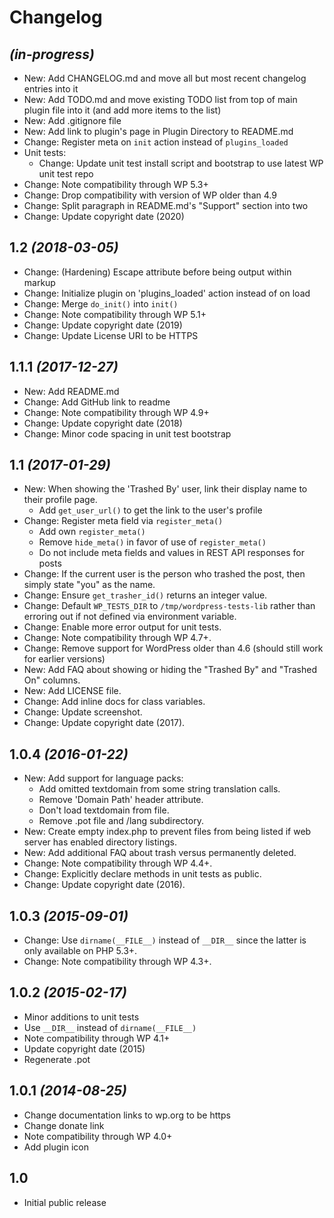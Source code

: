 # Changelog

## _(in-progress)_
* New: Add CHANGELOG.md and move all but most recent changelog entries into it
* New: Add TODO.md and move existing TODO list from top of main plugin file into it (and add more items to the list)
* New: Add .gitignore file
* New: Add link to plugin's page in Plugin Directory to README.md
* Change: Register meta on `init` action instead of `plugins_loaded`
* Unit tests:
    * Change: Update unit test install script and bootstrap to use latest WP unit test repo
* Change: Note compatibility through WP 5.3+
* Change: Drop compatibility with version of WP older than 4.9
* Change: Split paragraph in README.md's "Support" section into two
* Change: Update copyright date (2020)

## 1.2 _(2018-03-05)_
* Change: (Hardening) Escape attribute before being output within markup
* Change: Initialize plugin on 'plugins_loaded' action instead of on load
* Change: Merge `do_init()` into `init()`
* Change: Note compatibility through WP 5.1+
* Change: Update copyright date (2019)
* Change: Update License URI to be HTTPS

## 1.1.1 _(2017-12-27)_
* New: Add README.md
* Change: Add GitHub link to readme
* Change: Note compatibility through WP 4.9+
* Change: Update copyright date (2018)
* Change: Minor code spacing in unit test bootstrap

## 1.1 _(2017-01-29)_
* New: When showing the 'Trashed By' user, link their display name to their profile page.
    * Add `get_user_url()` to get the link to the user's profile
* Change: Register meta field via `register_meta()`
    * Add own `register_meta()`
    * Remove `hide_meta()` in favor of use of `register_meta()`
    * Do not include meta fields and values in REST API responses for posts
* Change: If the current user is the person who trashed the post, then simply state "you" as the name.
* Change: Ensure `get_trasher_id()` returns an integer value.
* Change: Default `WP_TESTS_DIR` to `/tmp/wordpress-tests-lib` rather than erroring out if not defined via environment variable.
* Change: Enable more error output for unit tests.
* Change: Note compatibility through WP 4.7+.
* Change: Remove support for WordPress older than 4.6 (should still work for earlier versions)
* New: Add FAQ about showing or hiding the "Trashed By" and "Trashed On" columns.
* New: Add LICENSE file.
* Change: Add inline docs for class variables.
* Change: Update screenshot.
* Change: Update copyright date (2017).

## 1.0.4 _(2016-01-22)_
* New: Add support for language packs:
    * Add omitted textdomain from some string translation calls.
    * Remove 'Domain Path' header attribute.
    * Don't load textdomain from file.
    * Remove .pot file and /lang subdirectory.
* New: Create empty index.php to prevent files from being listed if web server has enabled directory listings.
* New: Add additional FAQ about trash versus permanently deleted.
* Change: Note compatibility through WP 4.4+.
* Change: Explicitly declare methods in unit tests as public.
* Change: Update copyright date (2016).

## 1.0.3 _(2015-09-01)_
* Change: Use `dirname(__FILE__)` instead of `__DIR__` since the latter is only available on PHP 5.3+.
* Change: Note compatibility through WP 4.3+.

## 1.0.2 _(2015-02-17)_
* Minor additions to unit tests
* Use `__DIR__` instead of `dirname(__FILE__)`
* Note compatibility through WP 4.1+
* Update copyright date (2015)
* Regenerate .pot

## 1.0.1 _(2014-08-25)_
* Change documentation links to wp.org to be https
* Change donate link
* Note compatibility through WP 4.0+
* Add plugin icon

## 1.0
* Initial public release
